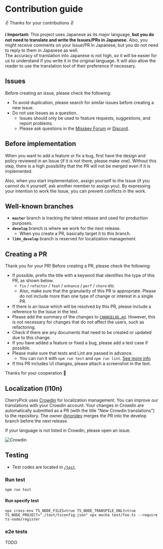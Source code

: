 # Contribution guide
:v: Thanks for your contributions :v:

**ℹ️ Important:** This project uses Japanese as its major language, **but you do not need to translate and write the Issues/PRs in Japanese.**
Also, you might receive comments on your Issue/PR in Japanese, but you do not need to reply to them in Japanese as well.\
The accuracy of translation into Japanese is not high, so it will be easier for us to understand if you write it in the original language.
It will also allow the reader to use the translation tool of their preference if necessary.

## Issues
Before creating an issue, please check the following:
- To avoid duplication, please search for similar issues before creating a new issue.
- Do not use Issues as a question.
	- Issues should only be used to feature requests, suggestions, and report problems.
	- Please ask questions in the [Misskey Forum](https://forum.misskey.io/) or [Discord](https://discord.gg/V8qghB28Aj).

## Before implementation
When you want to add a feature or fix a bug, first have the design and policy reviewed in an Issue (if it is not there, please make one). Without this step, there is a high possibility that the PR will not be merged even if it is implemented.

Also, when you start implementation, assign yourself to the Issue (if you cannot do it yourself, ask another member to assign you). By expressing your intention to work the Issue, you can prevent conflicts in the work.

## Well-known branches
- **`master`** branch is tracking the latest release and used for production purposes.
- **`develop`** branch is where we work for the next release.
	- When you create a PR, basically target it to this branch.
- **`l10n_develop`** branch is reserved for localization management.

## Creating a PR
Thank you for your PR! Before creating a PR, please check the following:
- If possible, prefix the title with a keyword that identifies the type of this PR, as shown below.
  - `fix` / `refactor` / `feat` / `enhance` / `perf` / `chore` etc
  - Also, make sure that the granularity of this PR is appropriate. Please do not include more than one type of change or interest in a single PR.
- If there is an Issue which will be resolved by this PR, please include a reference to the Issue in the text.
- Please add the summary of the changes to [`CHANGELOG.md`](/CHANGELOG.md). However, this is not necessary for changes that do not affect the users, such as refactoring.
- Check if there are any documents that need to be created or updated due to this change.
- If you have added a feature or fixed a bug, please add a test case if possible.
- Please make sure that tests and Lint are passed in advance.
  - You can run it with `npm run test` and `npm run lint`. [See more info](#testing)
- If this PR includes UI changes, please attach a screenshot in the text.

Thanks for your cooperation 🤗

## Localization (l10n)
CherryPick uses [Crowdin](https://crowdin.com/project/cherrypick) for localization management.
You can improve our translations with your Crowdin account.
Your changes in Crowdin are automatically submitted as a PR (with the title "New Crowdin translations") to the repository.
The owner [@noridev](https://github.com/noridev) merges the PR into the develop branch before the next release.

If your language is not listed in Crowdin, please open an issue.

![Crowdin](https://d322cqt584bo4o.cloudfront.net/cherrypick/localized.svg)

## Testing
- Test codes are located in [`/test`](/test).

### Run test
```
npm run test
```

#### Run specify test
```
npx cross-env TS_NODE_FILES=true TS_NODE_TRANSPILE_ONLY=true TS_NODE_PROJECT="./test/tsconfig.json" npx mocha test/foo.ts --require ts-node/register
```

### e2e tests
TODO

